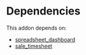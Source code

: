# Dependencies

This addon depends on:

- [spreadsheet_dashboard](../../../../../oca-ocb-report/odoo-bringout-oca-ocb-spreadsheet_dashboard)
- [sale_timesheet](../../../../odoo-bringout-oca-ocb-sale_timesheet)
